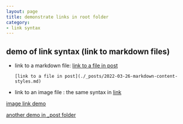 ```yaml
---
layout: page
title: demonstrate links in root folder
category: 
- link syntax 
---
```

## demo of link syntax (link to markdown files)

- link to a markdown file: [link to a file in post](_posts/2022-03-26-markdown-content-styles.md)

    `[link to a file in post](./_posts/2022-03-26-markdown-content-styles.md)`

- link to an image file : the same syntax in [link](./_posts/2022-03-27-image-link.md)




[image link demo](./_posts/2022-03-27-image-link.md)

[another demo in _post folder](./_posts/2022-04-27-mardown-file-link-in-post-folder.md)
